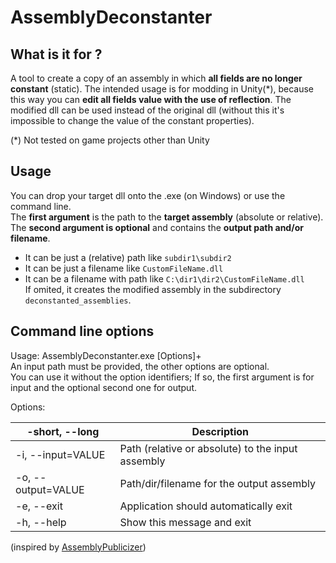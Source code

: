 # AssemblyDeconstanter

## What is it for ?

A tool to create a copy of an assembly in which **all fields are no longer constant** (static).
The intended usage is for modding in Unity(*), because this way you can **edit all fields value with the use of reflection**.
The modified dll can be used instead of the original dll (without this it's impossible to change the value of the constant properties).

(*) Not tested on game projects other than Unity

## Usage
You can drop your target dll onto the .exe (on Windows) or use the command line.  
The **first argument** is the path to the **target assembly** (absolute or relative).  
The **second argument is optional** and contains the **output path and/or filename**.  
* It can be just a (relative) path like `subdir1\subdir2`  
* It can be just a filename like `CustomFileName.dll`  
* It can be a filename with path like `C:\dir1\dir2\CustomFileName.dll`  
  If omited, it creates the modified assembly in the subdirectory `deconstanted_assemblies`.
  
## Command line options
Usage: AssemblyDeconstanter.exe [Options]+  
An input path must be provided, the other options are optional.  
You can use it without the option identifiers; If so, the first argument is for input and the optional second one for output.  

Options:

|  -short, --long            | Description                                       |
| -------------------------- | ------------------------------------------------- |
|  -i, --input=VALUE         | Path (relative or absolute) to the input assembly |
|  -o, --output=VALUE        | Path/dir/filename for the output assembly         |
|  -e, --exit                | Application should automatically exit             |
|  -h, --help                | Show this message and exit                        |
  
(inspired by [AssemblyPublicizer](https://github.com/CabbageCrow/AssemblyPublicizer))
